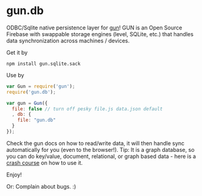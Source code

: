 # gun.db
ODBC/Sqlite native persistence layer for [gun](https://github.com/amark/gun)! GUN is an Open Source Firebase with swappable storage engines (level, SQLite, etc.) that handles data synchronization across machines / devices.


Get it by

`npm install gun.sqlite.sack`

Use by

```javascript
var Gun = require('gun');
require('gun.db');

var gun = Gun({
  file: false // turn off pesky file.js data.json default
  , db: {
    file: "gun.db"
  }
});
```

Check the gun docs on how to read/write data, it will then handle sync automatically for you (even to the browser!). Tip: It is a graph database, so you can do key/value, document, relational, or graph based data - here is a [crash course](https://github.com/amark/gun/wiki/graphs) on how to use it.

Enjoy!

Or: Complain about bugs. :)
